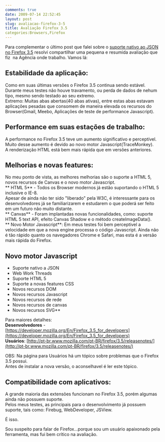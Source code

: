 ```yaml
---
comments: true
date: 2009-07-14 22:52:45
layout: post
slug: avaliacao-firefox-3-5
title: Avaliação Firefox 3.5
categories:Browsers,Firefox
---
```


Para complementar o último post que falei sobre o [suporte nativo ao JSON no Firefox 3.5](http://jaydson.org/json-nativo-firefox-3-5/) resolvi compartilhar uma pequena e resumida avaliação que fiz  na Agência onde trabalho.
Vamos lá:  

## Estabilidade da aplicação:
Como em suas últimas versões o Firefox 3.5 continua sendo estável.  
Durante meus testes não houve travamento, ou perda de dados de nehum tipo, mesmo sendo testado ao seu extremo.  
Extremo: Muitas abas abertas(40 abas ativas), entre estas abas estavam aplicações pesadas que consomem de maneira elevada os recursos do Browser(Gmail, Meebo, Aplicações de teste de performance Javascript).  

## Performance em suas estações de trabalho:
A performance no Firefox 3.5 teve um aumento significativo e perceptível.  
Muito desse aumento é devido ao novo motor Javascript(TraceMonkey).  
A renderização HTML está bem mais rápida que em versões anteriores.  

## Melhorias e novas features:
No meu ponto de vista, as melhores melhorias são o suporte a HTML 5, novos recursos de Canvas e o novo motor Javascript.  
** HTML 5** - Todos os Browser modernos já estão suportando o HTML 5 inclusive o IE-8.  
Apesar de ainda não ter sido "liberado" pela W3C, é interessante para os desenvolvedores já se familiarizarem e estudarem o que poderá ser feito em um futuro não muito distante.  
** Canvas** - Foram implantadas novas funcionalidades, como:  suporte  HTML 5 text API, efeito Canvas Shadow e o método createImageData().  
** Novo Motor Javascript**: Em meus testes foi bem perceptivel a velocidade em que a nova engine processa o código Javascript. Ainda não é tão rápido quanto os navegadores Chrome e Safari, mas esta é a versão mais rápida do Firefox.  

## Novo motor Javascript
- Suporte nativo a JSON
- Web Work Threads
- Suporte HTML 5
- Suporte a novas features CSS
- Novos recursos DOM
- Novos recursos Javascript
- Novos recursos de rede
- Novos recursos de canvas
- Novos recursos SVG**

Para maiores detalhes:  
**Desenvolvedores** - [https://developer.mozilla.org/En/Firefox_3.5_for_developers](https://developer.mozilla.org/En/Firefox_3.5_for_developers)  
**Usuários**: [http://pt-br.www.mozilla.com/pt-BR/firefox/3.5/releasenotes/](http://pt-br.www.mozilla.com/pt-BR/firefox/3.5/releasenotes/)  

OBS: Na página para Usuários há um tópico sobre problemas que o Firefox 3.5 possui.  
Antes de instalar a nova versão, o aconselhavel é ler este tópico.  

## Compatibilidade com aplicativos:
A grande maioria das extensões funcionam no Firefox 3.5, porém algumas ainda não possuem suporte.  
Pelos meus testes, as principais para o desenvolvimento já possuem suporte, tais como: Firebug, WebDeveloper, JSView.  

É isso.  

Sou suspeito para falar de Firefox...porque sou um usuário apaixonado pela ferramenta, mas fui bem crítico na avaliação.
